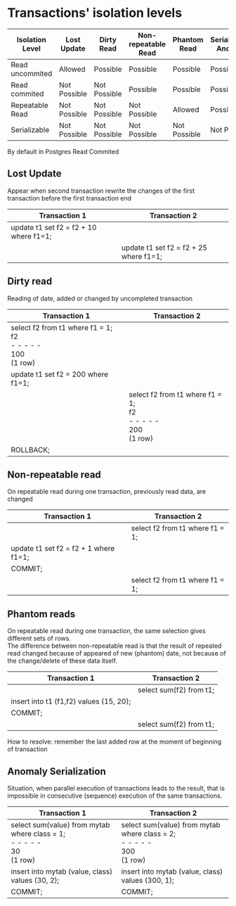 # Transactions' isolation levels

| Isolation Level | Lost Update | Dirty Read  | Non-repeatable Read |   Phantom Read | Serialization Anomaly |
|-----------------|-------------|-------------|---------------------|----------------|-----------------------|
| Read uncommited | Allowed     | Possible    |     Possible        |  Possible      |      Possible         |
| Read commited   | Not Possible| Not Possible|     Possible        |  Possible      |      Possible         |
| Repeatable Read | Not Possible| Not Possible|     Not Possible    |  Allowed       |      Possible         |
|  Serializable   | Not Possible| Not Possible|     Not Possible    |  Not Possible  |      Not Possible     |

By default in Postgres Read Commited  

## Lost Update

Appear when second transaction rewrite the changes of the first transaction before the first transaction end

|               Transaction 1            |            Transaction 2              |
|----------------------------------------|---------------------------------------|
| update t1 set f2 = f2 + 10 where f1=1; |                                       |
|                                        | update t1 set f2 = f2 + 25 where f1=1;|


## Dirty read

Reading of date, added or changed by uncompleted transaction

|               Transaction 1            |            Transaction 2              |
|----------------------------------------------------------------------|-----------------------------------------------------------------------|
| select f2 from t1 where f1 = 1;<br>f2<br>- - - - -<br>100<br>(1 row) |                                                                       |
| update t1 set f2 = 200 where f1=1;                                   |                                                                       |
|                                                                      |  select f2 from t1 where f1 = 1;<br>f2<br>- - - - -<br>200<br>(1 row) |
| ROLLBACK;                                                            |                                                                       |         


## Non-repeatable read

On repeatable read during one transaction, previously read data, are changed

|               Transaction 1            |            Transaction 2          |
|----------------------------------------|-----------------------------------|
|                                        |  select f2 from t1 where f1 = 1;  |
| update t1 set f2 = f2 + 1 where f1=1;  |                                   |
| COMMIT;                                |                                   |
|                                        |  select f2 from t1 where f1 = 1;  |


## Phantom reads

On repeatable read during one transaction, the same selection gives different sets of rows.    
The difference between non-repeatable read is that the result of repeated read changed because of appeared of new (phantom) date, not because of the change/delete of these data itself.  

|               Transaction 1              |            Transaction 2          |
|------------------------------------------|-----------------------------------|
|                                          |  select sum(f2) from t1;          |
| insert into t1 (f1,f2) values (15, 20);  |                                   |
| COMMIT;                                  |                                   |
|                                          |  select sum(f2) from t1;          |

How to resolve: remember the last added row at the moment of beginning of transaction


## Anomaly Serialization

Situation, when parallel execution of transactions leads to the result, that is impossible in consecutive (sequence) execution of the same transactions.


|               Transaction 1                                                 |            Transaction 2                                                     |
|-----------------------------------------------------------------------------|------------------------------------------------------------------------------|
| select sum(value) from mytab where class = 1;<br>- - - - -<br>30<br>(1 row) | select sum(value) from mytab where class = 2;<br>- - - - -<br>300<br>(1 row) |
| insert into mytab (value, class) values (30, 2);                            |    insert into mytab (value, class) values (300, 1);                         |
| COMMIT;                                                                     |    COMMIT;                                                                   |





